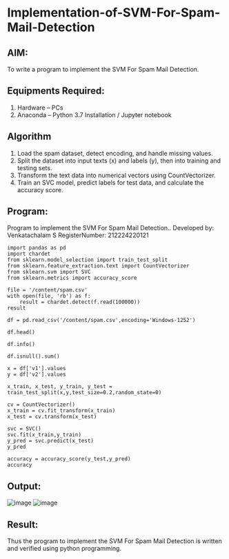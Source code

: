 # Implementation-of-SVM-For-Spam-Mail-Detection

## AIM:
To write a program to implement the SVM For Spam Mail Detection.

## Equipments Required:
1. Hardware – PCs
2. Anaconda – Python 3.7 Installation / Jupyter notebook

## Algorithm
1. Load the spam dataset, detect encoding, and handle missing values.
2. Split the dataset into input texts (x) and labels (y), then into training and testing sets.
3. Transform the text data into numerical vectors using CountVectorizer.
4. Train an SVC model, predict labels for test data, and calculate the accuracy score.

## Program:

Program to implement the SVM For Spam Mail Detection..
Developed by: Venkatachalam S
RegisterNumber:  212224220121
```
import pandas as pd
import chardet
from sklearn.model_selection import train_test_split
from sklearn.feature_extraction.text import CountVectorizer
from sklearn.svm import SVC
from sklearn.metrics import accuracy_score

file = '/content/spam.csv'
with open(file, 'rb') as f:
    result = chardet.detect(f.read(100000))
result

df = pd.read_csv('/content/spam.csv',encoding='Windows-1252')

df.head()

df.info()

df.isnull().sum()

x = df['v1'].values
y = df['v2'].values

x_train, x_test, y_train, y_test = train_test_split(x,y,test_size=0.2,random_state=0)

cv = CountVectorizer()
x_train = cv.fit_transform(x_train)
x_test = cv.transform(x_test)

svc = SVC()
svc.fit(x_train,y_train)
y_pred = svc.predict(x_test)
y_pred

accuracy = accuracy_score(y_test,y_pred)
accuracy
```

## Output:
![image](https://github.com/user-attachments/assets/5742fbda-ee0e-410e-9d9f-00fa1d231d20)
![image](https://github.com/user-attachments/assets/47db3c94-cf8d-4403-a49e-c413addfe82f)

## Result:
Thus the program to implement the SVM For Spam Mail Detection is written and verified using python programming.
